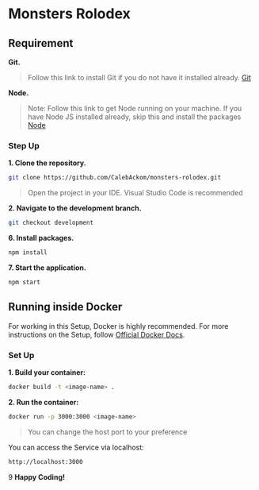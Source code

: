 # Monsters Rolodex

## Requirement

**Git.**

>Follow this link to install Git if you do not have it installed already. [Git](https://git-scm.com/book/en/v2/Getting-Started-Installing-Git)

**Node.**

>Note: Follow this link to get Node running on your machine. If you have Node JS installed already, skip this and install the packages
[Node](https://nodejs.org/en/download/)

### Step Up

**1. Clone the repository.**

```sh
git clone https://github.com/CalebAckom/monsters-rolodex.git
```

>Open the project in your IDE. Visual Studio Code is recommended

**2. Navigate to the development branch.**

```sh
git checkout development
```

**6. Install packages.**

```sh
npm install
```

**7. Start the application.**

```sh
npm start
```

## Running inside Docker

For working in this Setup, Docker is highly recommended. For more instructions on the Setup, follow [Official Docker Docs](https://docs.docker.com).

### Set Up

**1. Build your container:**

```sh
docker build -t <image-name> .
```

**2. Run the container:**

```sh
docker run -p 3000:3000 <image-name>
```

>You can change the host port to your preference

You can access the Service via localhost:

```sh
http://localhost:3000
```
9
**Happy Coding!**
